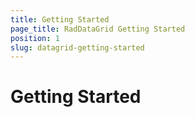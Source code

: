 ```yaml
---
title: Getting Started
page_title: RadDataGrid Getting Started
position: 1
slug: datagrid-getting-started
---
```


# Getting Started #
